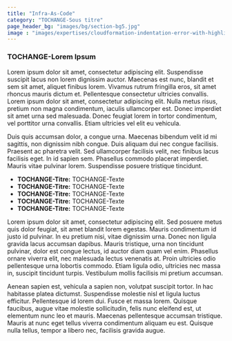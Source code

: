 ```yaml
---
title: "Infra-As-Code"
category: "TOCHANGE-Sous titre"
page_header_bg: "images/bg/section-bg5.jpg"
image : "images/expertises/cloudformation-indentation-error-with-highlighting.png"
---
```



### TOCHANGE-Lorem Ipsum

Lorem ipsum dolor sit amet, consectetur adipiscing elit. Suspendisse suscipit lacus non lorem dignissim auctor. Maecenas est nunc, blandit et sem sit amet, aliquet finibus lorem. Vivamus rutrum fringilla eros, sit amet rhoncus mauris dictum et. Pellentesque consectetur ultricies convallis. Lorem ipsum dolor sit amet, consectetur adipiscing elit. Nulla metus risus, pretium non magna condimentum, iaculis ullamcorper est. Donec imperdiet sit amet urna sed malesuada. Donec feugiat lorem in tortor condimentum, vel porttitor urna convallis. Etiam ultricies vel elit eu vehicula.

Duis quis accumsan dolor, a congue urna. Maecenas bibendum velit id mi sagittis, non dignissim nibh congue. Duis aliquam dui nec congue facilisis. Praesent ac pharetra velit. Sed ullamcorper facilisis velit, nec finibus lacus facilisis eget. In id sapien sem. Phasellus commodo placerat imperdiet. Mauris vitae pulvinar lorem. Suspendisse posuere tristique tincidunt.

- **TOCHANGE-Titre:** TOCHANGE-Texte
- **TOCHANGE-Titre:** TOCHANGE-Texte
- **TOCHANGE-Titre:** TOCHANGE-Texte
- **TOCHANGE-Titre:** TOCHANGE-Texte
- **TOCHANGE-Titre:** TOCHANGE-Texte

Lorem ipsum dolor sit amet, consectetur adipiscing elit. Sed posuere metus quis dolor feugiat, sit amet blandit lorem egestas. Mauris condimentum id justo id pulvinar. In eu pretium nisi, vitae dignissim urna. Donec non ligula gravida lacus accumsan dapibus. Mauris tristique, urna non tincidunt pulvinar, dolor est congue lectus, id auctor diam quam vel enim. Phasellus ornare viverra elit, nec malesuada lectus venenatis at. Proin ultricies odio pellentesque urna lobortis commodo. Etiam ligula odio, ultricies nec massa in, suscipit tincidunt turpis. Vestibulum mollis facilisis mi pretium accumsan.

Aenean sapien est, vehicula a sapien non, volutpat suscipit tortor. In hac habitasse platea dictumst. Suspendisse molestie nisl et ligula luctus efficitur. Pellentesque id lorem dui. Fusce et massa lorem. Quisque faucibus, augue vitae molestie sollicitudin, felis nunc eleifend est, ut elementum nunc leo et mauris. Maecenas pellentesque accumsan tristique. Mauris at nunc eget tellus viverra condimentum aliquam eu est. Quisque nulla tellus, tempor a libero nec, facilisis gravida augue.
